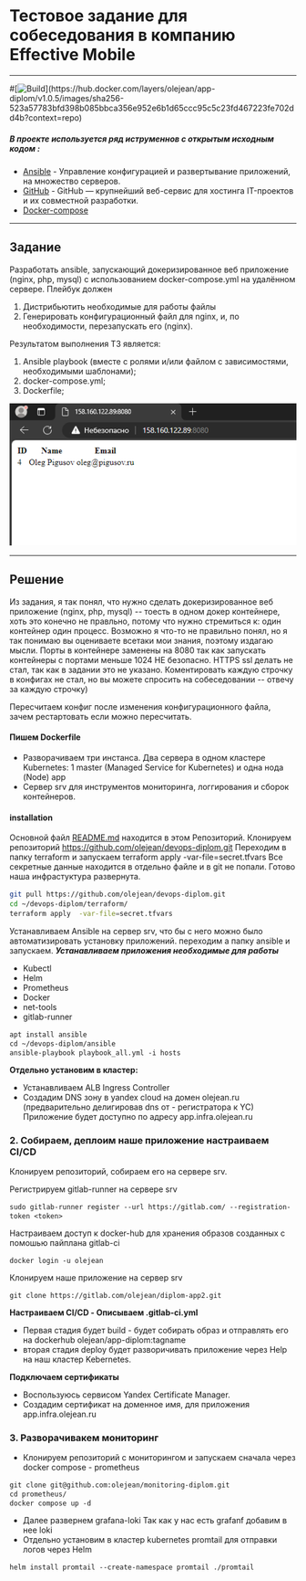 # Тестовое задание для собеседования в компанию Effective Mobile
***

#[![Build](https://img.shields.io/badge/Build-stable-!)](https://hub.docker.com/layers/olejean/app-diplom/v1.0.5/images/sha256-523a57783bfd398b085bbca356e952e6b1d65ccc95c5c23fd467223fe702dd4b?context=repo)
#####  В проекте используется ряд иструменнов с открытым исходным кодом :
- [Ansible](https://www.ansible.com/) - Управление конфигурацией и развертывание приложений, на множество серверов.
- [GitHub](https://github.com/olejean/devops-diplom) - GitHub — крупнейший веб-сервис для хостинга IT-проектов и их совместной разработки.
- [Docker-compose](https://www.docker.com/)
***
## Задание 
Разработать ansible, запускающий докеризированное веб приложение (nginx, php, mysql) с использованием docker-compose.yml на удалённом сервере.
Плейбук должен
1. Дистрибьютить необходимые для работы файлы
2. Генерировать конфигурационный файл для nginx, и, по необходимости,
перезапускать его (nginx).

Результатом выполнения ТЗ является:
1. Ansible playbook (вместе с ролями и/или файлом с зависимостями, необходимыми
шаблонами);
2. docker-compose.yml;
3. Dockerfile;

![Mysql](bd.png)
***
## Решение
Из задания, я так понял, что нужно сделать докеризированное веб приложение (nginx, php, mysql) -- тоесть в одном докер контейнере, хоть это конечно не правльно, потому что нужно стремиться к: один контейнер один процесс. Возможно я что-то не правильно понял, но я так понимаю вы оцениваете всетаки мои знания, поэтому издагаю мысли.
Порты в контейнере заменены на 8080  так как запускать контейнеры с портами меньше 1024   НЕ  безопасно. HTTPS ssl  делать не стал, так как в задании это не указано.
Коментировать каждую строчку в конфигах не стал, но вы можете спросить на собеседовании -- отвечу за каждую строчку)

Пересчитаем конфиг после изменения конфигурационного файла, зачем рестартовать если можно пересчитать.

 
#### Пишем Dockerfile

- Разворачиваем  три инстанса.  Два сервера в одном кластере Kubernetes: 1 master (Managed Service for Kubernetes) и одна нода (Node) app 
-  Сервер srv для инструментов мониторинга, логгирования и сборок контейнеров.
#### installation
Основной файл [README.md](https://github.com/olejean/devops-diplom/blob/main/README.md)   находится в этом Репозиторий.
Клонируем репозиторий  https://github.com/olejean/devops-diplom.git Переходим в папку terraform и запускаем terraform apply  -var-file=secret.tfvars
Все секретные данные находится в отдельно файле и в git  не попали. Готово наша инфрастуктура развернута.


```sh
git pull https://github.com/olejean/devops-diplom.git
cd ~/devops-diplom/terraform/
terraform apply  -var-file=secret.tfvars
```

Устанавливаем Ansible  на сервер srv, что бы с него можно было автоматизировать установку приложений. переходим а папку ansible  и запускаем.
___Устанавливаем приложения необходимые для работы___
- Kubectl
- Helm
- Prometheus
- Docker
- net-tools
- gitlab-runner
```
apt install ansible
cd ~/devops-diplom/ansible
ansible-playbook playbook_all.yml -i hosts
```
__Отдельно установим в кластер:__
- Устанавливаем ALB Ingress Controller 
- Создадим DNS  зону в yandex cloud на домен olejean.ru (предварительно делигировав dns от -   регистратора к YC) Приложение будет доступно по адресу app.infra.olejean.ru
    

    

### 2. Cобираем, деплоим наше приложение  настраиваем CI/CD
Клонируем репозиторий, собираем его на сервере srv.

Регистрируем gitlab-runner  на сервере srv
```
sudo gitlab-runner register --url https://gitlab.com/ --registration-token <token>
```    

Настраиваем доступ к docker-hub для хранения образов созданных с помошью пайплана gitlab-ci
```
docker login -u olejean
```

Клонируем наше приложение на сервер srv
```
git clone https://gitlab.com/olejean/diplom-app2.git

```
__Настраиваем CI/CD - Описываем .gitlab-ci.yml__
- Первая стадия будет build - будет собирать образ и отправлять его на dockerhub olejean/app-diplom:tagname
- вторая стадия deploy  будет разворичивать приложение через Help  на наш кластер Kebernetes.



__Подключаем сертификаты__
- Воспользуюсь сервисом Yandex Certificate Manager.
- Создадим сертификат на доменное имя,  для приложения app.infra.olejean.ru

### 3. Разворачивакем мониторинг 
- Клонируем репозиторий с мониторингом и запускаем сначала через docker compose - prometheus  
```
git clone git@github.com:olejean/monitoring-diplom.git
cd prometheus/
docker compose up -d
```

- Далее развернем grafana-loki Так как у нас есть grafanf добавим в нее loki  
- Отдельно установим в кластер kubernetes promtail для отправки логов через Helm
```
helm install promtail --create-namespace promtail ./promtail
```




